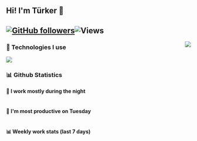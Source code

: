 <!-- ## Hi! I'm Türker 🖐️ -->
##  Hi! I'm Türker 👋
## [![GitHub followers](https://img.shields.io/github/followers/turkwr?color=333&label=Follow&logo=github&logoColor=fff&style=flat-square)](https://github.com/IgorKowalczyk?tab=followers)![Views](https://visitor-badge.laobi.icu/badge?page_id=turkwr&format=true)
<a href="https://discord.com/users/162740870607536128">
 <img src="https://lanyard.cnrad.dev/api/162740870607536128?hideTimestamp=true&idleMessage=Just%20chillin'%20at%20the%20moment&bg=161a23&animated=true" align="right" />
</a>

### 🧠 Technologies I use
![](https://skillicons.dev/icons?i=js,ts,py,php,html,css,tailwind,bootstrap,nodejs,express,react,nextjs&theme=dark&perline=4)

### 📊 Github Statistics

<!--START_SECTION:wakatime-->

#### 📅 I work mostly during the night

```text
```
#### 📅 I'm most productive on Tuesday

```text
```
#### 📊 Weekly work stats (last 7 days)

```text
```

<!-- Wakatime last updated on Sat Aug 19 2023 14:36:34 GMT+0000 (Coordinated Universal Time) -->
</details>
   
<!--END_SECTION:wakatime-->
